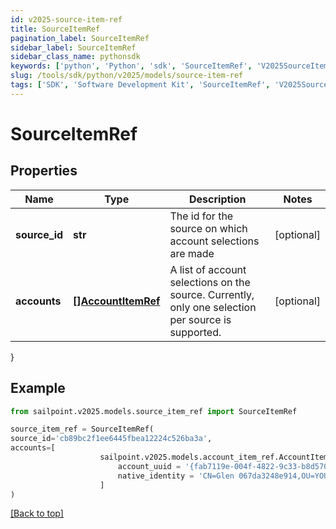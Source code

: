 ```yaml
---
id: v2025-source-item-ref
title: SourceItemRef
pagination_label: SourceItemRef
sidebar_label: SourceItemRef
sidebar_class_name: pythonsdk
keywords: ['python', 'Python', 'sdk', 'SourceItemRef', 'V2025SourceItemRef']
slug: /tools/sdk/python/v2025/models/source-item-ref
tags: ['SDK', 'Software Development Kit', 'SourceItemRef', 'V2025SourceItemRef']
---
```


# SourceItemRef

## Properties

| Name | Type | Description | Notes |
| --- | --- | --- | --- |
| **source_id** | **str** | The id for the source on which account selections are made | [optional] |
| **accounts** | [**[]AccountItemRef**](account-item-ref) | A list of account selections on the source. Currently, only one selection per source is supported. | [optional] |

}

## Example

```python
from sailpoint.v2025.models.source_item_ref import SourceItemRef

source_item_ref = SourceItemRef(
source_id='cb89bc2f1ee6445fbea12224c526ba3a',
accounts=[
                    sailpoint.v2025.models.account_item_ref.AccountItemRef(
                        account_uuid = '{fab7119e-004f-4822-9c33-b8d570d6c6a6}',
                        native_identity = 'CN=Glen 067da3248e914,OU=YOUROU,OU=org-data-service,DC=YOURDC,DC=local', )
                    ]
)

```

[[Back to top]](#)
